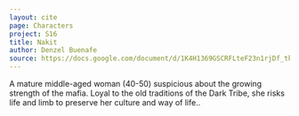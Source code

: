 ```yaml
---
layout: cite
page: Characters
project: S16
title: Nakit
author: Denzel Buenafe
source: https://docs.google.com/document/d/1K4H1369GSCRFLteF23n1rjDf_tke8aqb4F7cfBas3RI/edit?usp=sharing
---
```

A mature middle-aged woman (40-50) suspicious about the growing strength of the mafia. Loyal to the old traditions of the Dark Tribe, she risks life and limb to preserve her culture and way of life..
